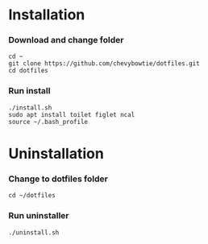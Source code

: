 # Installation
### Download and change folder
```
cd ~
git clone https://github.com/chevybowtie/dotfiles.git
cd dotfiles
```
### Run install
```
./install.sh
sudo apt install toilet figlet ncal
source ~/.bash_profile
```

# Uninstallation

### Change to dotfiles folder
```
cd ~/dotfiles
```

### Run uninstaller
```
./uninstall.sh
```
